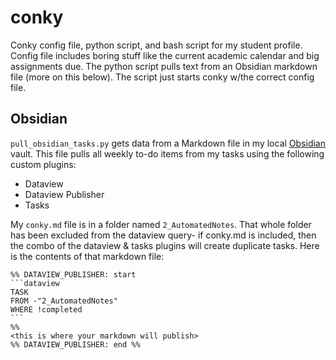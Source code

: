 # conky

Conky config file, python script, and bash script for my student profile. Config file includes boring stuff like the current academic calendar and big assignments due. The python script pulls text from an Obsidian markdown file (more on this below). The script just starts conky w/the correct config file.

## Obsidian

`pull_obsidian_tasks.py` gets data from a Markdown file in my local [Obsidian]() vault. This file pulls all weekly to-do items from my tasks using the following custom plugins:

- Dataview
- Dataview Publisher
- Tasks

My `conky.md` file is in a folder named `2_AutomatedNotes`. That whole folder has been excluded from the dataview query- if conky.md is included, then the combo of the dataview & tasks plugins will create duplicate tasks. Here is the contents of that markdown file:

````
%% DATAVIEW_PUBLISHER: start
```dataview
TASK
FROM -"2_AutomatedNotes"
WHERE !completed
```
%%
<this is where your markdown will publish>
%% DATAVIEW_PUBLISHER: end %%
````
